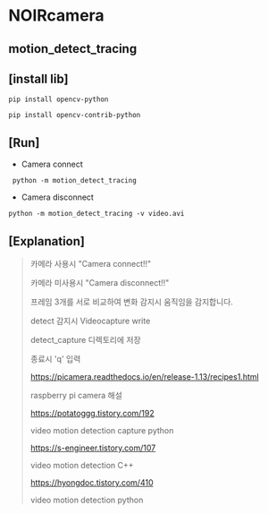 # NOIRcamera 
## motion_detect_tracing

## [install lib]

```pip install opencv-python```

```pip install opencv-contrib-python```

## [Run]
+ Camera connect

``` python -m motion_detect_tracing```

+ Camera disconnect

```python -m motion_detect_tracing -v video.avi```

## [Explanation]
> 카메라 사용시 "Camera connect!!"
>
> 카메라 미사용시 "Camera disconnect!!"
>
> 프레임 3개를 서로 비교하여 변화 감지시 움직임을 감지합니다.
>
> detect 감지시 Videocapture write
>
> detect_capture 디렉토리에 저장
>
> 종료시 'q' 입력
>
>https://picamera.readthedocs.io/en/release-1.13/recipes1.html
>
>raspberry pi camera 해설
>
>https://potatoggg.tistory.com/192
>
>video motion detection capture python
>
>https://s-engineer.tistory.com/107
>
>video motion detection C++
>
>https://hyongdoc.tistory.com/410
>  
>video motion detection python




